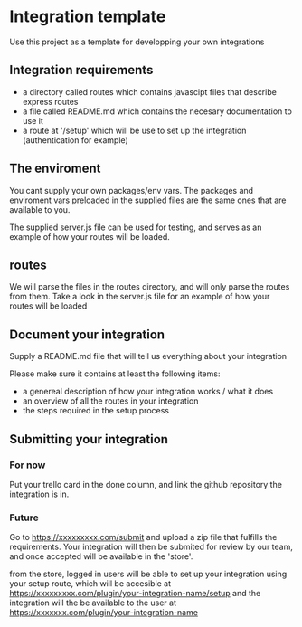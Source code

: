 # Integration template

Use this project as a template for developping your own integrations

## Integration requirements
- a directory called routes which contains javascipt files that describe express routes
- a file called README.md which contains the necesary documentation to use it
- a route at '/setup' which will be use to set up the integration (authentication for example)

## The enviroment
You cant supply your own packages/env vars. 
The packages and enviroment vars preloaded in the supplied files are the same ones that are available to you.

The supplied server.js file can be used for testing, and serves as an example of how your routes will be loaded.

## routes
We will parse the files in the routes directory, and will only parse the routes from them.
Take a look in the server.js file for an example of how your routes will be loaded

## Document your integration
Supply a README.md file that will tell us everything about your integration

Please make sure it contains at least the following items:
- a genereal description of how your integration works / what it does
- an overview of all the routes in your integration
- the steps required in the setup process

## Submitting your integration

### For now
Put your trello card in the done column, and link the github repository the integration is in.

### Future
Go to https://xxxxxxxxx.com/submit and upload a zip file that fulfills the requirements.
Your integration will then be submited for review by our team, 
and once accepted will be available in the 'store'.

from the store, logged in users will be able to set up your integration using your setup route, 
which will be accesible at https://xxxxxxxxx.com/plugin/your-integration-name/setup
and the integration will the be available to the user at https://xxxxxxx.com/plugin/your-integration-name

